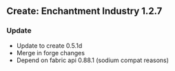 ## Create: Enchantment Industry 1.2.7

### Update
- Update to create 0.5.1d
- Merge in forge changes
- Depend on fabric api 0.88.1 (sodium compat reasons)
